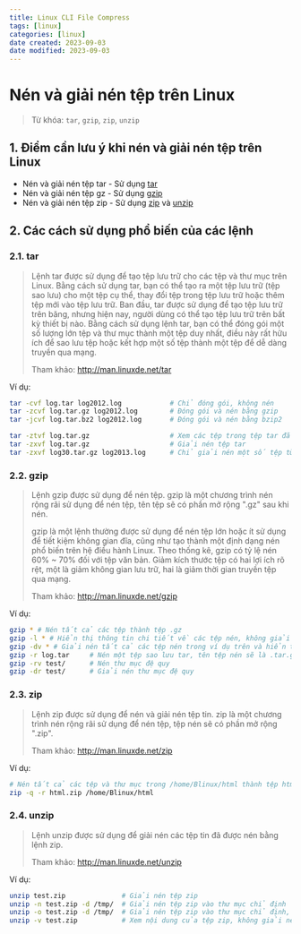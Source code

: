 ```yaml
---
title: Linux CLI File Compress
tags: [linux]
categories: [linux]
date created: 2023-09-03
date modified: 2023-09-03
---
```


# Nén và giải nén tệp trên Linux

> Từ khóa: `tar`, `gzip`, `zip`, `unzip`

## 1. Điểm cần lưu ý khi nén và giải nén tệp trên Linux

- Nén và giải nén tệp tar - Sử dụng [tar](#tar)
- Nén và giải nén tệp gz - Sử dụng [gzip](#gzip)
- Nén và giải nén tệp zip - Sử dụng [zip](#zip) và [unzip](#unzip)

## 2. Các cách sử dụng phổ biến của các lệnh

### 2.1. tar

> Lệnh tar được sử dụng để tạo tệp lưu trữ cho các tệp và thư mục trên Linux. Bằng cách sử dụng tar, bạn có thể tạo ra một tệp lưu trữ (tệp sao lưu) cho một tệp cụ thể, thay đổi tệp trong tệp lưu trữ hoặc thêm tệp mới vào tệp lưu trữ. Ban đầu, tar được sử dụng để tạo tệp lưu trữ trên băng, nhưng hiện nay, người dùng có thể tạo tệp lưu trữ trên bất kỳ thiết bị nào. Bằng cách sử dụng lệnh tar, bạn có thể đóng gói một số lượng lớn tệp và thư mục thành một tệp duy nhất, điều này rất hữu ích để sao lưu tệp hoặc kết hợp một số tệp thành một tệp để dễ dàng truyền qua mạng.
>
> Tham khảo: http://man.linuxde.net/tar

Ví dụ:

```bash
tar -cvf log.tar log2012.log            # Chỉ đóng gói, không nén
tar -zcvf log.tar.gz log2012.log        # Đóng gói và nén bằng gzip
tar -jcvf log.tar.bz2 log2012.log       # Đóng gói và nén bằng bzip2

tar -ztvf log.tar.gz                    # Xem các tệp trong tệp tar đã nén
tar -zxvf log.tar.gz                    # Giải nén tệp tar
tar -zxvf log30.tar.gz log2013.log      # Chỉ giải nén một số tệp từ tệp tar
```

### 2.2. gzip

> Lệnh gzip được sử dụng để nén tệp. gzip là một chương trình nén rộng rãi sử dụng để nén tệp, tên tệp sẽ có phần mở rộng ".gz" sau khi nén.
>
> gzip là một lệnh thường được sử dụng để nén tệp lớn hoặc ít sử dụng để tiết kiệm không gian đĩa, cũng như tạo thành một định dạng nén phổ biến trên hệ điều hành Linux. Theo thống kê, gzip có tỷ lệ nén 60% ~ 70% đối với tệp văn bản. Giảm kích thước tệp có hai lợi ích rõ rệt, một là giảm không gian lưu trữ, hai là giảm thời gian truyền tệp qua mạng.
>
> Tham khảo: http://man.linuxde.net/gzip

Ví dụ:

```bash
gzip * # Nén tất cả các tệp thành tệp .gz
gzip -l * # Hiển thị thông tin chi tiết về các tệp nén, không giải nén
gzip -dv * # Giải nén tất cả các tệp nén trong ví dụ trên và hiển thị thông tin chi tiết
gzip -r log.tar     # Nén một tệp sao lưu tar, tên tệp nén sẽ là .tar.gz
gzip -rv test/      # Nén thư mục đệ quy
gzip -dr test/      # Giải nén thư mục đệ quy
```

### 2.3. zip

> Lệnh zip được sử dụng để nén và giải nén tệp tin. zip là một chương trình nén rộng rãi sử dụng để nén tệp, tệp nén sẽ có phần mở rộng ".zip".
>
> Tham khảo: http://man.linuxde.net/zip

Ví dụ:

```bash
# Nén tất cả các tệp và thư mục trong /home/Blinux/html thành tệp html.zip trong thư mục hiện tại
zip -q -r html.zip /home/Blinux/html
```

### 2.4. unzip

> Lệnh unzip được sử dụng để giải nén các tệp tin đã được nén bằng lệnh zip.
>
> Tham khảo: http://man.linuxde.net/unzip

Ví dụ:

```bash
unzip test.zip              # Giải nén tệp zip
unzip -n test.zip -d /tmp/  # Giải nén tệp zip vào thư mục chỉ định
unzip -o test.zip -d /tmp/  # Giải nén tệp zip vào thư mục chỉ định, ghi đè nếu có tệp trùng lặp
unzip -v test.zip           # Xem nội dung của tệp zip, không giải nén
```
